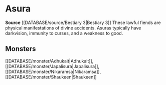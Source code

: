﻿---
id: '350'
name: Asura
rarity: Common
source: '[[DATABASE/source/Bestiary 3|Bestiary 3]]'
trait:
- Asura
type: Trait

---
# Asura

**Source** [[DATABASE/source/Bestiary 3|Bestiary 3]]
These lawful fiends are physical manifestations of divine accidents. Asuras typically have darkvision, immunity to curses, and a weakness to good.

## Monsters

[[DATABASE/monster/Adhukait|Adhukait]], [[DATABASE/monster/Japalisura|Japalisura]], [[DATABASE/monster/Nikaramsa|Nikaramsa]], [[DATABASE/monster/Shaukeen|Shaukeen]]